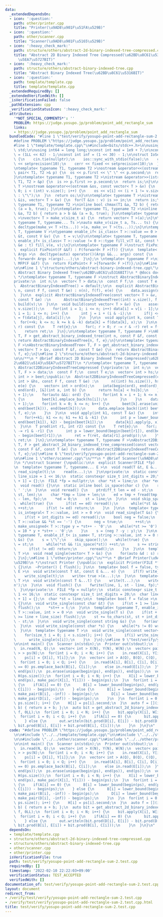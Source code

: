 ```yaml
---
data:
  _extendedDependsOn:
  - icon: ':question:'
    path: other/printer.cpp
    title: "Printer(\u9AD8\u901F\u51FA\u529B)"
  - icon: ':question:'
    path: other/scanner.cpp
    title: "Scanner(\u9AD8\u901F\u5165\u529B)"
  - icon: ':heavy_check_mark:'
    path: structure/others/abstract-2d-binary-indexed-tree-compressed.cpp
    title: "Abstract 2D Binary Indexed Tree Compressed(\u62BD\u8C61\u53162\u6B21\u5143\
      \u5EA7\u5727BIT)"
  - icon: ':heavy_check_mark:'
    path: structure/others/abstract-binary-indexed-tree.cpp
    title: "Abstract Binary Indexed Tree(\u62BD\u8C61\u5316BIT)"
  - icon: ':question:'
    path: template/template.cpp
    title: template/template.cpp
  _extendedRequiredBy: []
  _extendedVerifiedWith: []
  _isVerificationFailed: false
  _pathExtension: cpp
  _verificationStatusIcon: ':heavy_check_mark:'
  attributes:
    '*NOT_SPECIAL_COMMENTS*': ''
    PROBLEM: https://judge.yosupo.jp/problem/point_add_rectangle_sum
    links:
    - https://judge.yosupo.jp/problem/point_add_rectangle_sum
  bundledCode: "#line 1 \"test/verify/yosupo-point-add-rectangle-sum-2.test.cpp\"\n\
    #define PROBLEM \"https://judge.yosupo.jp/problem/point_add_rectangle_sum\"\n\n\
    #line 1 \"template/template.cpp\"\n#include<bits/stdc++.h>\n\nusing namespace\
    \ std;\n\nusing int64 = long long;\nconst int mod = 1e9 + 7;\n\nconst int64 infll\
    \ = (1LL << 62) - 1;\nconst int inf = (1 << 30) - 1;\n\nstruct IoSetup {\n  IoSetup()\
    \ {\n    cin.tie(nullptr);\n    ios::sync_with_stdio(false);\n    cout << fixed\
    \ << setprecision(10);\n    cerr << fixed << setprecision(10);\n  }\n} iosetup;\n\
    \ntemplate< typename T1, typename T2 >\nostream &operator<<(ostream &os, const\
    \ pair< T1, T2 >& p) {\n  os << p.first << \" \" << p.second;\n  return os;\n\
    }\n\ntemplate< typename T1, typename T2 >\nistream &operator>>(istream &is, pair<\
    \ T1, T2 > &p) {\n  is >> p.first >> p.second;\n  return is;\n}\n\ntemplate< typename\
    \ T >\nostream &operator<<(ostream &os, const vector< T > &v) {\n  for(int i =\
    \ 0; i < (int) v.size(); i++) {\n    os << v[i] << (i + 1 != v.size() ? \" \"\
    \ : \"\");\n  }\n  return os;\n}\n\ntemplate< typename T >\nistream &operator>>(istream\
    \ &is, vector< T > &v) {\n  for(T &in : v) is >> in;\n  return is;\n}\n\ntemplate<\
    \ typename T1, typename T2 >\ninline bool chmax(T1 &a, T2 b) { return a < b &&\
    \ (a = b, true); }\n\ntemplate< typename T1, typename T2 >\ninline bool chmin(T1\
    \ &a, T2 b) { return a > b && (a = b, true); }\n\ntemplate< typename T = int64\
    \ >\nvector< T > make_v(size_t a) {\n  return vector< T >(a);\n}\n\ntemplate<\
    \ typename T, typename... Ts >\nauto make_v(size_t a, Ts... ts) {\n  return vector<\
    \ decltype(make_v< T >(ts...)) >(a, make_v< T >(ts...));\n}\n\ntemplate< typename\
    \ T, typename V >\ntypename enable_if< is_class< T >::value == 0 >::type fill_v(T\
    \ &t, const V &v) {\n  t = v;\n}\n\ntemplate< typename T, typename V >\ntypename\
    \ enable_if< is_class< T >::value != 0 >::type fill_v(T &t, const V &v) {\n  for(auto\
    \ &e : t) fill_v(e, v);\n}\n\ntemplate< typename F >\nstruct FixPoint : F {\n\
    \  explicit FixPoint(F &&f) : F(forward< F >(f)) {}\n\n  template< typename...\
    \ Args >\n  decltype(auto) operator()(Args &&... args) const {\n    return F::operator()(*this,\
    \ forward< Args >(args)...);\n  }\n};\n \ntemplate< typename F >\ninline decltype(auto)\
    \ MFP(F &&f) {\n  return FixPoint< F >{forward< F >(f)};\n}\n#line 4 \"test/verify/yosupo-point-add-rectangle-sum-2.test.cpp\"\
    \n\n#line 1 \"structure/others/abstract-binary-indexed-tree.cpp\"\n/**\n * @brief\
    \ Abstract Binary Indexed Tree(\u62BD\u8C61\u5316BIT)\n * @docs docs/abstract-binary-indexed-tree.md\n\
    \ */\ntemplate< typename T, typename F >\nstruct AbstractBinaryIndexedTree {\n\
    private:\n  int n;\n  vector< T > data;\n  const F f;\n  const T e;\n\npublic:\n\
    \  AbstractBinaryIndexedTree() = default;\n\n  explicit AbstractBinaryIndexedTree(int\
    \ n, const F f, const T &e) : n(n), f(f), e(e) {\n    data.assign(n + 1, e);\n\
    \  }\n\n  explicit AbstractBinaryIndexedTree(const vector< T > &v, const F f,\
    \ const T &e) :\n      AbstractBinaryIndexedTree((int) v.size(), f, e) {\n   \
    \ build(v);\n  }\n\n  void build(const vector< T > &v) {\n    assert(n == (int)\
    \ v.size());\n    for(int i = 1; i <= n; i++) data[i] = v[i - 1];\n    for(int\
    \ i = 1; i <= n; i++) {\n      int j = i + (i & -i);\n      if(j <= n) data[j]\
    \ = f(data[j], data[i]);\n    }\n  }\n\n  void apply(int k, const T &x) {\n  \
    \  for(++k; k <= n; k += k & -k) data[k] = f(data[k], x);\n  }\n\n  T prod(int\
    \ r) const {\n    T ret{e};\n    for(; r > 0; r -= r & -r) ret = f(ret, data[r]);\n\
    \    return ret;\n  }\n};\n\ntemplate< typename T, typename F >\nAbstractBinaryIndexedTree<\
    \ T, F > get_abstract_binary_indexed_tree(int n, const F &f, const T &e) {\n \
    \ return AbstractBinaryIndexedTree{n, f, e};\n}\n\ntemplate< typename T, typename\
    \ F >\nAbstractBinaryIndexedTree< T, F > get_abstract_binary_indexed_tree(const\
    \ vector< T > &v, const F &f, const T &e) {\n  return AbstractBinaryIndexedTree{v,\
    \ f, e};\n}\n#line 2 \"structure/others/abstract-2d-binary-indexed-tree-compressed.cpp\"\
    \n\n/**\n * @brief Abstract 2D Binary Indexed Tree Compressed(\u62BD\u8C61\u5316\
    2\u6B21\u5143\u5EA7\u5727BIT)\n */\ntemplate< typename T, typename F >\nstruct\
    \ Abstract2DBinaryIndexedTreeCompressed {\nprivate:\n  int n;\n  vector< AbstractBinaryIndexedTree<\
    \ T, F > > data;\n  const F f;\n  const T e;\n  vector< int > hs;\n  vector< vector<\
    \ int > > beet;\npublic:\n  Abstract2DBinaryIndexedTreeCompressed(const vector<\
    \ int > &hs, const F f, const T &e) :\n      n((int) hs.size()), hs(hs), f(f),\
    \ e(e) {\n    vector< int > ord(n);\n    iota(begin(ord), end(ord), 0);\n    sort(begin(ord),\
    \ end(ord), [&](int a, int b) {\n      return hs[a] < hs[b];\n    });\n    beet.resize(n\
    \ + 1);\n    for(auto &&i: ord) {\n      for(int k = i + 1; k <= n; k += k & -k)\
    \ {\n        beet[k].emplace_back(hs[i]);\n      }\n    }\n    data.reserve(n\
    \ + 1);\n    for(int k = 0; k <= n; k++) {\n      beet[k].erase(unique(begin(beet[k]),\
    \ end(beet[k])), end(beet[k]));\n      data.emplace_back((int) beet[k].size(),\
    \ f, e);\n    }\n  }\n\n  void apply(int k1, const T &x) {\n    int k2 = hs[k1];\n\
    \    for(++k1; k1 <= n; k1 += k1 & -k1) {\n      int p = lower_bound(begin(beet[k1]),\
    \ end(beet[k1]), k2) - begin(beet[k1]);\n      data[k1].apply(p, x);\n    }\n\
    \  }\n\n  T prod(int r1, int r2) const {\n    T ret{e};\n    for(; r1 > 0; r1\
    \ -= r1 & -r1) {\n      int p = lower_bound(begin(beet[r1]), end(beet[r1]), r2)\
    \ - begin(beet[r1]);\n      ret = f(ret, data[r1].prod(p));\n    }\n    return\
    \ ret;\n  }\n};\n\ntemplate< typename T, typename F >\nAbstract2DBinaryIndexedTreeCompressed<\
    \ T, F > get_abstract_2d_binary_indexed_tree_compressed(const vector< int > &hs,\
    \ const F &f, const T &e) {\n  return Abstract2DBinaryIndexedTreeCompressed{hs,\
    \ f, e};\n}\n#line 6 \"test/verify/yosupo-point-add-rectangle-sum-2.test.cpp\"\
    \n\n#line 1 \"other/scanner.cpp\"\n/**\n * @brief Scanner(\u9AD8\u901F\u5165\u529B\
    )\n */\nstruct Scanner {\npublic:\n\n  explicit Scanner(FILE *fp) : fp(fp) {}\n\
    \n  template< typename T, typename... E >\n  void read(T &t, E &... e) {\n   \
    \ read_single(t);\n    read(e...);\n  }\n\nprivate:\n  static constexpr size_t\
    \ line_size = 1 << 16;\n  static constexpr size_t int_digits = 20;\n  char line[line_size\
    \ + 1] = {};\n  FILE *fp = nullptr;\n  char *st = line;\n  char *ed = line;\n\n\
    \  void read() {}\n\n  static inline bool is_space(char c) {\n    return c <=\
    \ ' ';\n  }\n\n  void reread() {\n    ptrdiff_t len = ed - st;\n    memmove(line,\
    \ st, len);\n    char *tmp = line + len;\n    ed = tmp + fread(tmp, 1, line_size\
    \ - len, fp);\n    *ed = 0;\n    st = line;\n  }\n\n  void skip_space() {\n  \
    \  while(true) {\n      if(st == ed) reread();\n      while(*st && is_space(*st))\
    \ ++st;\n      if(st != ed) return;\n    }\n  }\n\n  template< typename T, enable_if_t<\
    \ is_integral< T >::value, int > = 0 >\n  void read_single(T &s) {\n    skip_space();\n\
    \    if(st + int_digits >= ed) reread();\n    bool neg = false;\n    if(is_signed<\
    \ T >::value && *st == '-') {\n      neg = true;\n      ++st;\n    }\n    typename\
    \ make_unsigned< T >::type y = *st++ - '0';\n    while(*st >= '0') {\n      y\
    \ = 10 * y + *st++ - '0';\n    }\n    s = (neg ? -y : y);\n  }\n\n  template<\
    \ typename T, enable_if_t< is_same< T, string >::value, int > = 0 >\n  void read_single(T\
    \ &s) {\n    s = \"\";\n    skip_space();\n    while(true) {\n      char *base\
    \ = st;\n      while(*st && !is_space(*st)) ++st;\n      s += string(base, st);\n\
    \      if(st != ed) return;\n      reread();\n    }\n  }\n\n  template< typename\
    \ T >\n  void read_single(vector< T > &s) {\n    for(auto &d : s) read(d);\n \
    \ }\n};\n#line 1 \"other/printer.cpp\"\n/**\n * @brief Printer(\u9AD8\u901F\u51FA\
    \u529B)\n */\nstruct Printer {\npublic:\n  explicit Printer(FILE *fp) : fp(fp)\
    \ {}\n\n  ~Printer() { flush(); }\n\n  template< bool f = false, typename T, typename...\
    \ E >\n  void write(const T &t, const E &... e) {\n    if(f) write_single(' ');\n\
    \    write_single(t);\n    write< true >(e...);\n  }\n\n  template< typename...\
    \ T >\n  void writeln(const T &...t) {\n    write(t...);\n    write_single('\\\
    n');\n  }\n\n  void flush() {\n    fwrite(line, 1, st - line, fp);\n    st = line;\n\
    \  }\n\nprivate:\n  FILE *fp = nullptr;\n  static constexpr size_t line_size =\
    \ 1 << 16;\n  static constexpr size_t int_digits = 20;\n  char line[line_size\
    \ + 1] = {};\n  char *st = line;\n\n  template< bool f = false >\n  void write()\
    \ {}\n\n  void write_single(const char &t) {\n    if(st + 1 >= line + line_size)\
    \ flush();\n    *st++ = t;\n  }\n\n  template< typename T, enable_if_t< is_integral<\
    \ T >::value, int > = 0 >\n  void write_single(T s) {\n    if(st + int_digits\
    \ >= line + line_size) flush();\n    st += to_chars(st, st + int_digits, s).ptr\
    \ - st;\n  }\n\n  void write_single(const string &s) {\n    for(auto &c: s) write_single(c);\n\
    \  }\n\n  void write_single(const char *s) {\n    while(*s != 0) write_single(*s++);\n\
    \  }\n\n  template< typename T >\n  void write_single(const vector< T > &s) {\n\
    \    for(size_t i = 0; i < s.size(); i++) {\n      if(i) write_single(' ');\n\
    \      write_single(s[i]);\n    }\n  }\n};\n#line 9 \"test/verify/yosupo-point-add-rectangle-sum-2.test.cpp\"\
    \n\nint main() {\n  Scanner in(stdin);\n  Printer out(stdout);\n  int N, Q;\n\
    \  in.read(N, Q);\n  vector< int > X(N), Y(N), W(N);\n  vector< pair< int, int\
    \ > > ps(N);\n  for(int i = 0; i < N; i++) {\n    in.read(X[i], Y[i], W[i]);\n\
    \    ps[i] = {X[i], Y[i]};\n  }\n  vector< int > A(Q), B(Q), C(Q), D(Q), E(Q);\n\
    \  for(int i = 0; i < Q; i++) {\n    in.read(A[i], B[i], C[i], D[i]);\n    if(A[i]\
    \ == 0) ps.emplace_back(B[i], C[i]);\n    else in.read(E[i]);\n  }\n  sort(begin(ps),\
    \ end(ps));\n  ps.erase(unique(begin(ps), end(ps)), end(ps));\n  vector< int >\
    \ H(ps.size());\n  for(int i = 0; i < N; i++) {\n    X[i] = lower_bound(begin(ps),\
    \ end(ps), make_pair(X[i], Y[i])) - begin(ps);\n  }\n  for(int i = 0; i < Q; i++)\
    \ {\n    if(A[i] == 0) {\n      B[i] = lower_bound(begin(ps), end(ps), make_pair(B[i],\
    \ C[i])) - begin(ps);\n    } else {\n      B[i] = lower_bound(begin(ps), end(ps),\
    \ make_pair(B[i], -inf)) - begin(ps);\n      D[i] = lower_bound(begin(ps), end(ps),\
    \ make_pair(D[i], -inf)) - begin(ps);\n    }\n  }\n  for(int i = 0; i < (int)\
    \ ps.size(); i++) {\n    H[i] = ps[i].second;\n  }\n  auto f = [](int64 a, int64\
    \ b) { return a + b; };\n  auto bit = get_abstract_2d_binary_indexed_tree_compressed(H,\
    \ f, 0LL);\n  for(int i = 0; i < N; i++) {\n    bit.apply(X[i], W[i]);\n  }\n\
    \  for(int i = 0; i < Q; i++) {\n    if(A[i] == 0) {\n      bit.apply(B[i], D[i]);\n\
    \    } else {\n      out.writeln(bit.prod(D[i], E[i]) - bit.prod(D[i], C[i]) -\
    \ bit.prod(B[i], E[i]) + bit.prod(B[i], C[i]));\n    }\n  }\n}\n"
  code: "#define PROBLEM \"https://judge.yosupo.jp/problem/point_add_rectangle_sum\"\
    \n\n#include \"../../template/template.cpp\"\n\n#include \"../../structure/others/abstract-2d-binary-indexed-tree-compressed.cpp\"\
    \n\n#include \"../../other/scanner.cpp\"\n#include \"../../other/printer.cpp\"\
    \n\nint main() {\n  Scanner in(stdin);\n  Printer out(stdout);\n  int N, Q;\n\
    \  in.read(N, Q);\n  vector< int > X(N), Y(N), W(N);\n  vector< pair< int, int\
    \ > > ps(N);\n  for(int i = 0; i < N; i++) {\n    in.read(X[i], Y[i], W[i]);\n\
    \    ps[i] = {X[i], Y[i]};\n  }\n  vector< int > A(Q), B(Q), C(Q), D(Q), E(Q);\n\
    \  for(int i = 0; i < Q; i++) {\n    in.read(A[i], B[i], C[i], D[i]);\n    if(A[i]\
    \ == 0) ps.emplace_back(B[i], C[i]);\n    else in.read(E[i]);\n  }\n  sort(begin(ps),\
    \ end(ps));\n  ps.erase(unique(begin(ps), end(ps)), end(ps));\n  vector< int >\
    \ H(ps.size());\n  for(int i = 0; i < N; i++) {\n    X[i] = lower_bound(begin(ps),\
    \ end(ps), make_pair(X[i], Y[i])) - begin(ps);\n  }\n  for(int i = 0; i < Q; i++)\
    \ {\n    if(A[i] == 0) {\n      B[i] = lower_bound(begin(ps), end(ps), make_pair(B[i],\
    \ C[i])) - begin(ps);\n    } else {\n      B[i] = lower_bound(begin(ps), end(ps),\
    \ make_pair(B[i], -inf)) - begin(ps);\n      D[i] = lower_bound(begin(ps), end(ps),\
    \ make_pair(D[i], -inf)) - begin(ps);\n    }\n  }\n  for(int i = 0; i < (int)\
    \ ps.size(); i++) {\n    H[i] = ps[i].second;\n  }\n  auto f = [](int64 a, int64\
    \ b) { return a + b; };\n  auto bit = get_abstract_2d_binary_indexed_tree_compressed(H,\
    \ f, 0LL);\n  for(int i = 0; i < N; i++) {\n    bit.apply(X[i], W[i]);\n  }\n\
    \  for(int i = 0; i < Q; i++) {\n    if(A[i] == 0) {\n      bit.apply(B[i], D[i]);\n\
    \    } else {\n      out.writeln(bit.prod(D[i], E[i]) - bit.prod(D[i], C[i]) -\
    \ bit.prod(B[i], E[i]) + bit.prod(B[i], C[i]));\n    }\n  }\n}\n"
  dependsOn:
  - template/template.cpp
  - structure/others/abstract-2d-binary-indexed-tree-compressed.cpp
  - structure/others/abstract-binary-indexed-tree.cpp
  - other/scanner.cpp
  - other/printer.cpp
  isVerificationFile: true
  path: test/verify/yosupo-point-add-rectangle-sum-2.test.cpp
  requiredBy: []
  timestamp: '2022-02-10 22:22:03+09:00'
  verificationStatus: TEST_ACCEPTED
  verifiedWith: []
documentation_of: test/verify/yosupo-point-add-rectangle-sum-2.test.cpp
layout: document
redirect_from:
- /verify/test/verify/yosupo-point-add-rectangle-sum-2.test.cpp
- /verify/test/verify/yosupo-point-add-rectangle-sum-2.test.cpp.html
title: test/verify/yosupo-point-add-rectangle-sum-2.test.cpp
---
```

